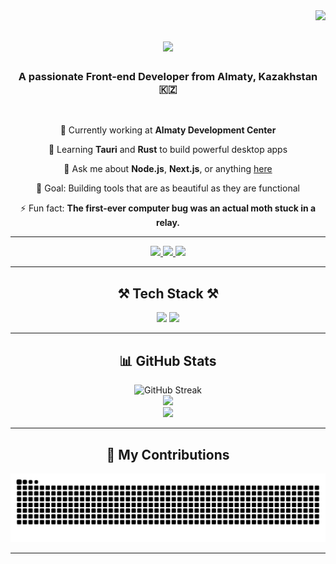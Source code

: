 <img align="right" src="https://visitor-badge.laobi.icu/badge?page_id=dozhd1k.DoZhD1k" />

<h1 align="center">
  <img src="https://readme-typing-svg.herokuapp.com/?font=Righteous&size=35&center=true&vCenter=true&width=500&height=70&duration=4000&lines=Hi+there!+👋;+I'm+Arlen+Chereshnikov!" />
</h1>

<h3 align="center">A passionate Front-end Developer from Almaty, Kazakhstan 🇰🇿</h3>

<br/>

<div align="center">

🔭 Currently working at **Almaty Development Center**

🌱 Learning **Tauri** and **Rust** to build powerful desktop apps

💬 Ask me about **Node.js**, **Next.js**, or anything [here](https://github.com/DoZhD1k/DoZhD1k/issues)

🎯 Goal: Building tools that are as beautiful as they are functional

⚡ Fun fact: **The first-ever computer bug was an actual moth stuck in a relay.**

</div>

---

<div align="center"> 
  <a href="mailto:chereshnikovarlen03@gmail.com">
    <img src="https://img.shields.io/badge/Gmail-333333?style=for-the-badge&logo=gmail&logoColor=red" />
  </a>
  <a href="https://www.linkedin.com/in/arlen-chereshnikov-967880256/" target="_blank">
    <img src="https://img.shields.io/badge/LinkedIn-0077B5?style=for-the-badge&logo=linkedin&logoColor=white" />
  </a>
  <a href="https://arlenchereshnikov.com/" target="_blank">
     <img src="https://img.shields.io/badge/Portfolio-FF5722?style=for-the-badge&logo=google-chrome&logoColor=white" />
  </a>
</div>

---

<h2 align="center">⚒️ Tech Stack ⚒️</h2>

<div align="center">
  <img src="https://skillicons.dev/icons?i=react,nextjs,tailwind,nodejs,express,typescript,javascript,python,rust" />
  <img src="https://skillicons.dev/icons?i=postgresql,mysql,mongodb,prisma,vercel,git,github,vscode,figma" />
</div>

---

<h2 align="center">📊 GitHub Stats</h2>

<div align="center">
  <img src="https://streak-stats.demolab.com?user=DoZhD1k&theme=cobalt&border_radius=10" alt="GitHub Streak" />
  <br/>
  <img width=390 src="https://github-readme-stats.vercel.app/api?username=DoZhD1k&count_private=true&show_icons=true&theme=react&rank_icon=github&border_radius=10" />
  <br/>
  <img width=390 src="https://github-readme-stats.vercel.app/api/top-langs/?username=DoZhD1k&hide=html&langs_count=8&layout=compact&theme=react&border_radius=10" />
</div>

---

<h2 align="center">🐍 My Contributions</h2>

<div align="center">
  <img src="https://raw.githubusercontent.com/DoZhD1k/DoZhD1k/output/github-contribution-grid-snake.svg" alt="Snake animation" />
</div>

---

<!-- Optional Footer -->

<div align="center">
  <!-- <a href='https://ko-fi.com/V7V4RAK9C' target='_blank'><img height='64' src='https://storage.ko-fi.com/cdn/kofi1.png?v=3' border='0' alt='Buy Me a Coffee at ko-fi.com' /></a> -->
</div>
